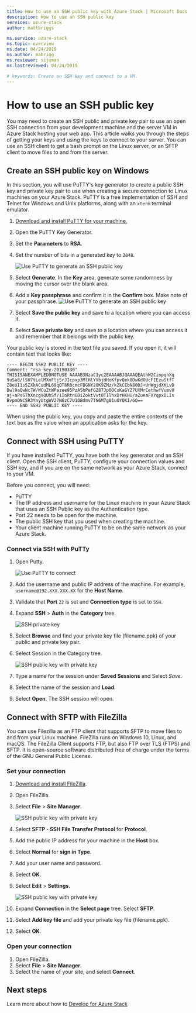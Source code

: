 ```yaml
---
title: How to use an SSH public key with Azure Stack | Microsoft Docs
description: How to use an SSH public key
services: azure-stack
author: mattbriggs

ms.service: azure-stack
ms.topic: overview
ms.date: 04/24/2019
ms.author: mabrigg
ms.reviewer: sijuman
ms.lastreviewed: 04/24/2019

# keywords: Create an SSH key and connect to a VM.
---
```


# How to use an SSH public key

You may need to create an SSH public and private key pair to use an open SSH connection from your development machine and the server VM in Azure Stack hosting your web app. This article walks you through the steps of getting your keys and using the keys to connect to your server. You can use an SSH client to get a bash prompt on the Linux server, or an SFTP client to move files to and from the server.

## Create an SSH public key on Windows

In this section, you will use PuTTY's key generator to create a public SSH key and private key pair to use when creating a secure connection to Linux machines on your Azure Stack. PuTTY is a free implementation of SSH and Telnet for Windows and Unix platforms, along with an `xterm` terminal emulator.

1. [Download and install PuTTY for your machine.](https://www.chiark.greenend.org.uk/~sgtatham/putty/latest.html)

1. Open the PuTTY Key Generator.

1. Set the **Parameters** to **RSA**.

1. Set the number of bits in a generated key to `2048`.  

    ![Use PuTTY to generate an SSH public key](media/azure-stack-dev-start-howto-ssh-public-key/001-putty-key-gen-start.png)

1. Select **Generate**. In the **Key** area, generate some randomness by moving the cursor over the blank area.

1. Add a **Key passphrase** and confirm it in the **Confirm** box. Make note of your passphrase.
    ![Use PuTTY to generate an SSH public key](media/azure-stack-dev-start-howto-ssh-public-key/002-putty-key-gen-result.png)

1. Select **Save the public key** and save to a location where you can access it.

1. Select **Save private key** and save to a location where you can access it and remember that it belongs with the public key.

Your public key is stored in the text file you saved. If you open it, it will contain text that looks like:

```text  
---- BEGIN SSH2 PUBLIC KEY ----
Comment: "rsa-key-20190330"
THISISANEXAMPLEDONOTUSE AAAAB3NzaC1yc2EAAAABJQAAAQEAthW2CinpqhXq
9uSa8/lSH7tLelMXnFljSrJIcpxp3MlHlYVbjHHoKfpvQek8DwKdOUcFIEzuStfT
Z8eUI1s5ZXkACudML68qQT8R0cmcFBGNY20K9ZMz/kZkCEbN80DJ+UnWgjdXKLvD
Dwl9aQwNc7W/WCuZtWPazee95PzAShPefGZ87Jp0OCxKaGYZ7UXMrCethwfVumvU
aj+aPsSThXncgVQUhSf/1IoRtnGOiZoktVvt0TIlhxDrHKHU/aZueaFXYqpxDLIs
BvpmONCSR3YnyUtgWV27N6zC7U1OBdmv7TN6M7g01uOYQKI/GQ==
---- END SSH2 PUBLIC KEY ----
```

When using the public key, you copy and paste the entire contexts of the text box as the value when an application asks for the key.

<!-- 
## Create an SSH public key on Linux

ToDo: I need to write this section.

-->
## Connect with SSH using PuTTY

If you have installed PuTTY, you have both the key generator and an SSH client. Open the SSH client, PuTTY, configure your connection values and SSH key, and if you are on the same network as your Azure Stack, connect to your VM.

Before you connect, you will need:
- PuTTY
- The IP address and username for the Linux machine in your Azure Stack that uses an SSH Public key as the Authentication type.
- Port 22 needs to be open for the machine.
- The public SSH key that you used when creating the machine.
- Your client machine running PuTTY to be on the same network as your Azure Stack.

### Connect via SSH with PuTTy

1. Open Putty.

    ![Use PuTTY to connect](media/azure-stack-dev-start-howto-ssh-public-key/002-putty-connect.png)

2. Add the username and public IP address of the machine. For example, `username@192.XXX.XXX.XX` for the **Host Name**. 
3. Validate that **Port** `22` is set and **Connection type** is set to `SSH`.
4. Expand **SSH** > **Auth** in the **Category** tree.

    ![SSH private key](media/azure-stack-dev-start-howto-ssh-public-key/002-putty-set-private-key.png)

5. Select **Browse** and find your private key file (filename.ppk) of your public and private key pair.
6. Select Session in the Category tree.

    ![SSH public key with private key](media/azure-stack-dev-start-howto-ssh-public-key/003-puTTY-save-session.png)

7. Type a name for the session under **Saved Sessions** and Select *Save*.
8. Select the name of the session and **Load**.
9. Select **Open**. The SSH session will open.

## Connect with SFTP with FileZilla

You can use Filezilla as an FTP client that supports SFTP to move files to and from your Linux machine. FileZilla runs on Windows 10, Linux, and macOS. The FileZilla Client supports FTP, but also FTP over TLS (FTPS) and SFTP. It is open-source software distributed free of charge under the terms of the GNU General Public License.

### Set your connection

1. [Download and install FileZilla](https://filezilla-project.org/download.php).
1. Open FileZilla.
1. Select **File** > **Site Manager**.

    ![SSH public key with private key](media/azure-stack-dev-start-howto-ssh-public-key/005-filezilla-file-manager.png)

1. Select **SFTP - SSH File Transfer Protocol** for **Protocol**.
1. Add the public IP address for your machine in the **Host** box.
1. Select **Normal** for **sign in Type**.
1. Add your user name and password.
1. Select **OK**.
1. Select **Edit** > **Settings**.

    ![SSH public key with private key](media/azure-stack-dev-start-howto-ssh-public-key/006-filezilla-add-private-key.png)

1. Expand **Connection** in the **Select page** tree. Select **SFTP**.
1. Select **Add key file** and add your private key file (filename.ppk).
1. Select **OK**.

### Open your connection

1. Open FileZilla.
1. Select **File** > **Site Manager**.
1. Select the name of your site, and select **Connect**.

## Next steps

Learn more about how to [Develop for Azure Stack](azure-stack-dev-start.md)